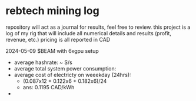 # rebtech mining log 

repository will act as a journal for results, feel free to review.
this project is a log of my rig that will include all numerical details and results (profit, revenue, etc.)
pricing is all reported in CAD

2024-05-09 
$BEAM with 6xgpu setup
- average hashrate: ~ S/s
- average total system power consumption: 
- average cost of electricty on weeekday (24hrs):
  - (0.087x12 + 0.122x6 + 0.182x6)/24
  - ans: 0.1195 CAD/kWh
- 

